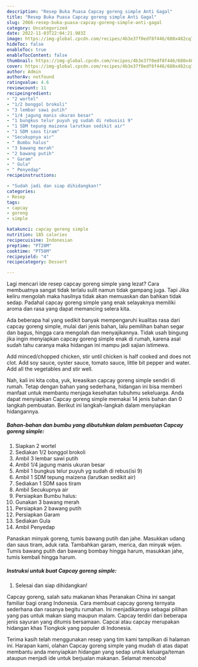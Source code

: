 ```yaml
---
description: "Resep Buka Puasa Capcay goreng simple Anti Gagal"
title: "Resep Buka Puasa Capcay goreng simple Anti Gagal"
slug: 2066-resep-buka-puasa-capcay-goreng-simple-anti-gagal
category: Uncategorized
date: 2022-11-03T22:04:21.983Z
image: https://img-global.cpcdn.com/recipes/4b3e37f0edf8f446/680x482cq70/capcay-goreng-simple-foto-resep-utama.jpg
hideToc: false
enableToc: true
enableTocContent: false
thumbnail: https://img-global.cpcdn.com/recipes/4b3e37f0edf8f446/680x482cq70/capcay-goreng-simple-foto-resep-utama.jpg
cover: https://img-global.cpcdn.com/recipes/4b3e37f0edf8f446/680x482cq70/capcay-goreng-simple-foto-resep-utama.jpg
author: Admin
authorAv: notfound
ratingvalue: 4.6
reviewcount: 11
recipeingredient:
- "2 wortel"
- "1/2 bonggol brokoli"
- "3 lembar sawi putih"
- "1/4 jagung manis ukuran besar"
- "1 bungkus telur puyuh yg sudah di rebusisi 9"
- "1 SDM tepung maizena larutkan sedikit air"
- "1 SDM saos tiram"
- "Secukupnya air"
- " Bumbu halus"
- "3 bawang merah"
- "2 bawang putih"
- " Garam"
- " Gula"
- " Penyedap"
recipeinstructions:

- "Sudah jadi dan siap dihidangkan!"
categories:
- Resep
tags:
- capcay
- goreng
- simple

katakunci: capcay goreng simple 
nutrition: 185 calories
recipecuisine: Indonesian
preptime: "PT20M"
cooktime: "PT58M"
recipeyield: "4"
recipecategory: Dessert

---
```



Lagi mencari ide resep capcay goreng simple yang lezat? Cara membuatnya sangat tidak terlalu sulit namun tidak gampang juga. Tapi Jika keliru mengolah maka hasilnya tidak akan memuaskan dan bahkan tidak sedap. Padahal capcay goreng simple yang enak selayaknya memiliki aroma dan rasa yang dapat memancing selera kita.


Ada beberapa hal yang sedikit banyak mempengaruhi kualitas rasa dari capcay goreng simple, mulai dari jenis bahan, lalu pemilihan bahan segar dan bagus, hingga cara mengolah dan menyajikannya. Tidak usah bingung jika ingin menyiapkan capcay goreng simple enak di rumah, karena asal sudah tahu caranya maka hidangan ini mampu jadi sajian istimewa.

Add minced/chopped chicken, stir until chicken is half cooked and does not clot. Add soy sauce, oyster sauce, tomato sauce, little bit pepper and water. Add all the vegetables and stir well.


Nah, kali ini kita coba, yuk, kreasikan capcay goreng simple sendiri di rumah. Tetap dengan bahan yang sederhana, hidangan ini bisa memberi manfaat untuk membantu menjaga kesehatan tubuhmu sekeluarga. Anda dapat menyiapkan Capcay goreng simple memakai 14 jenis bahan dan 0 langkah pembuatan. Berikut ini langkah-langkah dalam menyiapkan hidangannya.

<!--inarticleads1-->

##### Bahan-bahan dan bumbu yang dibutuhkan dalam pembuatan Capcay goreng simple:

1. Siapkan 2 wortel
1. Sediakan 1/2 bonggol brokoli
1. Ambil 3 lembar sawi putih
1. Ambil 1/4 jagung manis ukuran besar
1. Ambil 1 bungkus telur puyuh yg sudah di rebus(isi 9)
1. Ambil 1 SDM tepung maizena (larutkan sedikit air)
1. Sediakan 1 SDM saos tiram
1. Ambil Secukupnya air
1. Persiapkan  Bumbu halus:
1. Gunakan 3 bawang merah
1. Persiapkan 2 bawang putih
1. Persiapkan  Garam
1. Sediakan  Gula
1. Ambil  Penyedap


Panaskan minyak goreng, tumis bawang putih dan jahe. Masukkan udang dan saus tiram, aduk rata. Tambahkan garam, merica, dan minyak wijen. Tumis bawang putih dan bawang bombay hingga harum, masukkan jahe, tumis kembali hingga harum. 

<!--inarticleads2-->

##### Instruksi untuk buat Capcay goreng simple:


1. Selesai dan siap dihidangkan!

Capcay goreng, salah satu makanan khas Peranakan China ini sangat familiar bagi orang Indonesia. Cara membuat capcay goreng ternyata sederhana dan rasanya begitu rumahan. Ini menjadikannya sebagai pilihan yang pas untuk makan siang maupun malam. Capcay terdiri dari beberapa jenis sayuran yang ditumis bersamaan. Capcai atau capcay merupakan hidangan khas Tiongkok yang populer di Indonesia. 

Terima kasih telah menggunakan resep yang tim kami tampilkan di halaman ini. Harapan kami, olahan Capcay goreng simple yang mudah di atas dapat membantu anda menyiapkan hidangan yang sedap untuk keluarga/teman ataupun menjadi ide untuk berjualan makanan. Selamat mencoba!
